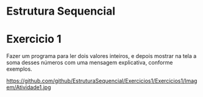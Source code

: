 # Estrutura Sequencial

# Exercicio 1 

Fazer um programa para ler dois valores inteiros, e depois mostrar na tela a soma desses números com uma mensagem explicativa, conforme exemplos.

https://github.com/github/EstruturaSequencial/Exercicios1/Exercicios1/Imagem/Atividade1.jpg 

